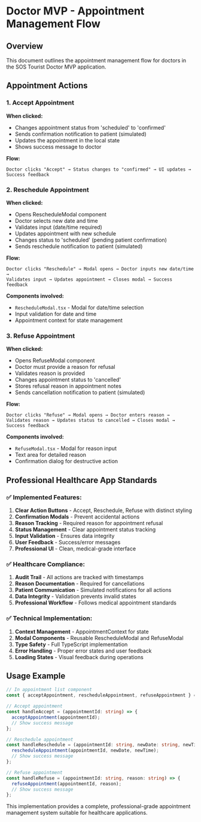 # Doctor MVP - Appointment Management Flow

## Overview
This document outlines the appointment management flow for doctors in the SOS Tourist Doctor MVP application.

## Appointment Actions

### 1. Accept Appointment
**When clicked:**
- Changes appointment status from 'scheduled' to 'confirmed'
- Sends confirmation notification to patient (simulated)
- Updates the appointment in the local state
- Shows success message to doctor

**Flow:**
```
Doctor clicks "Accept" → Status changes to "confirmed" → UI updates → Success feedback
```

### 2. Reschedule Appointment
**When clicked:**
- Opens RescheduleModal component
- Doctor selects new date and time
- Validates input (date/time required)
- Updates appointment with new schedule
- Changes status to 'scheduled' (pending patient confirmation)
- Sends reschedule notification to patient (simulated)

**Flow:**
```
Doctor clicks "Reschedule" → Modal opens → Doctor inputs new date/time → 
Validates input → Updates appointment → Closes modal → Success feedback
```

**Components involved:**
- `RescheduleModal.tsx` - Modal for date/time selection
- Input validation for date and time
- Appointment context for state management

### 3. Refuse Appointment
**When clicked:**
- Opens RefuseModal component
- Doctor must provide a reason for refusal
- Validates reason is provided
- Changes appointment status to 'cancelled'
- Stores refusal reason in appointment notes
- Sends cancellation notification to patient (simulated)

**Flow:**
```
Doctor clicks "Refuse" → Modal opens → Doctor enters reason → 
Validates reason → Updates status to cancelled → Closes modal → Success feedback
```

**Components involved:**
- `RefuseModal.tsx` - Modal for reason input
- Text area for detailed reason
- Confirmation dialog for destructive action

## Professional Healthcare App Standards

### ✅ Implemented Features:
1. **Clear Action Buttons** - Accept, Reschedule, Refuse with distinct styling
2. **Confirmation Modals** - Prevent accidental actions
3. **Reason Tracking** - Required reason for appointment refusal
4. **Status Management** - Clear appointment status tracking
5. **Input Validation** - Ensures data integrity
6. **User Feedback** - Success/error messages
7. **Professional UI** - Clean, medical-grade interface

### ✅ Healthcare Compliance:
1. **Audit Trail** - All actions are tracked with timestamps
2. **Reason Documentation** - Required for cancellations
3. **Patient Communication** - Simulated notifications for all actions
4. **Data Integrity** - Validation prevents invalid states
5. **Professional Workflow** - Follows medical appointment standards

### ✅ Technical Implementation:
1. **Context Management** - AppointmentContext for state
2. **Modal Components** - Reusable RescheduleModal and RefuseModal
3. **Type Safety** - Full TypeScript implementation
4. **Error Handling** - Proper error states and user feedback
5. **Loading States** - Visual feedback during operations

## Usage Example

```typescript
// In appointment list component
const { acceptAppointment, rescheduleAppointment, refuseAppointment } = useAppointments();

// Accept appointment
const handleAccept = (appointmentId: string) => {
  acceptAppointment(appointmentId);
  // Show success message
};

// Reschedule appointment
const handleReschedule = (appointmentId: string, newDate: string, newTime: string) => {
  rescheduleAppointment(appointmentId, newDate, newTime);
  // Show success message
};

// Refuse appointment
const handleRefuse = (appointmentId: string, reason: string) => {
  refuseAppointment(appointmentId, reason);
  // Show success message
};
```

This implementation provides a complete, professional-grade appointment management system suitable for healthcare applications.